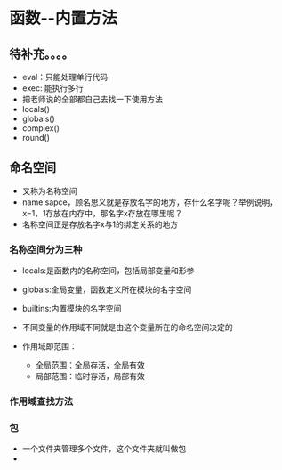 # 函数--内置方法
## 待补充。。。。
* eval：只能处理单行代码
* exec: 能执行多行
* 把老师说的全部都自己去找一下使用方法
* locals()
* globals()
* complex()
* round()



## 命名空间
* 又称为名称空间
* name sapce，顾名思义就是存放名字的地方，存什么名字呢？举例说明，x=1，1存放在内存中，那名字x存放在哪里呢？
* 名称空间正是存放名字x与1的绑定关系的地方

### 名称空间分为三种
* locals:是函数内的名称空间，包括局部变量和形参
* globals:全局变量，函数定义所在模块的名字空间
* builtins:内置模块的名字空间

* 不同变量的作用域不同就是由这个变量所在的命名空间决定的
* 作用域即范围：
  * 全局范围：全局存活，全局有效
  * 局部范围：临时存活，局部有效

### 作用域查找方法

### 包
* 一个文件夹管理多个文件，这个文件夹就叫做包
*
